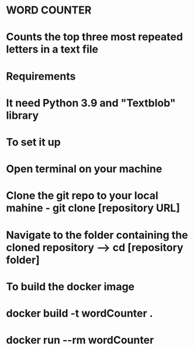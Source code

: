 # WORD COUNTER
# Counts the top three most repeated letters in a text file

# Requirements
#       It need Python 3.9 and "Textblob" library

# To set it up
#       Open terminal on your machine
#       Clone the git repo to your local mahine - git clone [repository URL]
#       Navigate to the folder containing the cloned repository --> cd [repository folder]

# To build the docker image
#       docker build -t wordCounter .
#       docker run --rm wordCounter







